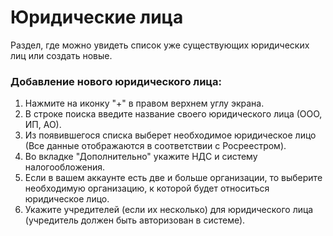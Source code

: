 # Юридические лица

Раздел, где можно увидеть список уже существующих юридических лиц или создать новые.&#x20;

### Добавление нового юридического лица:

1. Нажмите на иконку "+" в правом верхнем углу экрана.&#x20;
2. В строке поиска введите название своего юридического лица (ООО, ИП, АО).
3. Из появившегося списка выберет необходимое юридическое лицо (Все данные отображаются в соответствии с Росреестром).&#x20;
4. Во вкладке "Дополнительно" укажите НДС и систему налогообложения.&#x20;
5. Если в вашем аккаунте есть две и больше организации, то выберите необходимую организацию, к которой будет относиться юридическое лицо.&#x20;
6. Укажите учредителей (если их несколько) для  юридического лица (учредитель должен быть авторизован в системе).&#x20;

